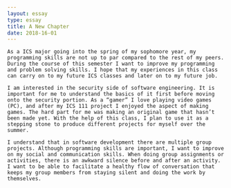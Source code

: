 ```yaml
---
layout: essay
type: essay
title: A New Chapter
date: 2018-16-01
---
```


	As a ICS major going into the spring of my sophomore year, my programming skills are not up to par compared to the rest of my peers. During the course of this semester I want to improve my programming and problem solving skills. I hope that my experiences in this class can carry on to my future ICS classes and later on to my future job.
  
	I am interested in the security side of software engineering. It is important for me to understand the basics of it first before moving onto the security portion. As a “gamer” I love playing video games (PC), and after my ICS 111 project I enjoyed the aspect of making games. The hard part for me was making an original game that hasn’t been made yet. With the help of this class, I plan to use it as a stepping stone to produce different projects for myself over the summer.
	
	I understand that in software development there are multiple group projects. Although programming skills are important, I want to improve on my social and communication skills. When doing group assignments or activities, there is an awkward silence before and after an activity. I want to be able to facilitate a healthy flow of conversation that keeps my group members from staying silent and doing the work by themselves.

